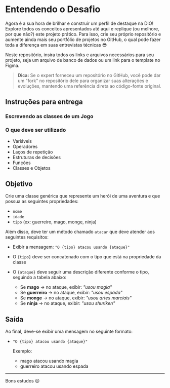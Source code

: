 # Entendendo o Desafio

Agora é a sua hora de brilhar e construir um perfil de destaque na DIO! Explore todos os conceitos apresentados até aqui e replique (ou melhore, por que não?) este projeto prático. Para isso, crie seu próprio repositório e aumente ainda mais seu portfólio de projetos no GitHub, o qual pode fazer toda a diferença em suas entrevistas técnicas 😎

Neste repositório, insira todos os links e arquivos necessários para seu projeto, seja um arquivo de banco de dados ou um link para o template no Figma.

> **Dica:** Se o expert forneceu um repositório no GitHub, você pode dar um "fork" no repositório dele para organizar suas alterações e evoluções, mantendo uma referência direta ao código-fonte original.

## Instruções para entrega

### Escrevendo as classes de um Jogo

### O que deve ser utilizado

- Variáveis
- Operadores
- Laços de repetição
- Estruturas de decisões
- Funções
- Classes e Objetos

## Objetivo

Crie uma classe genérica que represente um herói de uma aventura e que possua as seguintes propriedades:

- `nome`
- `idade`
- `tipo` (ex: guerreiro, mago, monge, ninja)

Além disso, deve ter um método chamado `atacar` que deve atender aos seguintes requisitos:

- Exibir a mensagem: `"O {tipo} atacou usando {ataque}"`
- O `{tipo}` deve ser concatenado com o tipo que está na propriedade da classe
- O `{ataque}` deve seguir uma descrição diferente conforme o tipo, seguindo a tabela abaixo:

  - Se **mago** → no ataque, exibir: _"usou magia"_
  - Se **guerreiro** → no ataque, exibir: _"usou espada"_
  - Se **monge** → no ataque, exibir: _"usou artes marciais"_
  - Se **ninja** → no ataque, exibir: _"usou shuriken"_

## Saída

Ao final, deve-se exibir uma mensagem no seguinte formato:

- `"O {tipo} atacou usando {ataque}"`

  Exemplo:
  - mago atacou usando magia
  - guerreiro atacou usando espada

---

Bons estudos 😉
